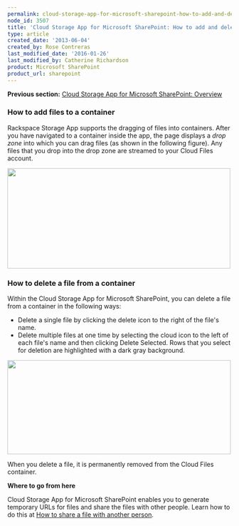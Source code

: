 ```yaml
---
permalink: cloud-storage-app-for-microsoft-sharepoint-how-to-add-and-delete-files-in-a-container/
node_id: 3507
title: 'Cloud Storage App for Microsoft SharePoint: How to add and delete files in a container'
type: article
created_date: '2013-06-04'
created_by: Rose Contreras
last_modified_date: '2016-01-26'
last_modified_by: Catherine Richardson
product: Microsoft SharePoint
product_url: sharepoint
---
```


**Previous section:** [Cloud Storage App for Microsoft SharePoint:
Overview](/how-to/cloud-storage-app-for-microsoft-sharepoint-overview)

### How to add files to a container ###

Rackspace Storage App supports the dragging of files into containers.
After you have navigated to a container inside the app, the page
displays a *drop zone* into which you can drag files (as shown in the
following figure). Any files that you drop into the drop zone are
streamed to your Cloud Files account.

<img src="https://8026b2e3760e2433679c-fffceaebb8c6ee053c935e8915a3fbe7.ssl.cf2.rackcdn.com/field/image/Fig%20--%20Add%20File_0.jpg" width="501" height="225" />

### How to delete a file from a container ###

Within the Cloud Storage App for Microsoft SharePoint, you can delete a
file from a container in the following ways:

-   Delete a single file by clicking the delete icon to the right of the
    file's name.
-   Delete multiple files at one time by selecting the cloud icon to the
    left of each file's name and then clicking Delete Selected. Rows
    that you select for deletion are highlighted with a dark
    gray background.

<img src="https://8026b2e3760e2433679c-fffceaebb8c6ee053c935e8915a3fbe7.ssl.cf2.rackcdn.com/field/image/Fig%20--%20Delete%20Files.jpg" width="502" height="211" />

When you delete a file, it is permanently removed from the Cloud Files
container.

**Where to go from here**

Cloud Storage App for Microsoft SharePoint enables you to generate
temporary URLs for files and share the files with other people. Learn
how to do this at [How to share a file with another
person](/how-to/cloud-storage-app-for-microsoft-sharepoint-how-to-share-a-file-with-another-person).

